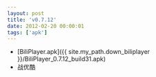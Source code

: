 ```yaml
---
layout: post
title: 'v0.7.12'
date: 2012-02-20 00:00:01
tags: ['apk']
---
```

- [BiliPlayer.apk]({{ site.my_path.down_biliplayer }}/BiliPlayer_0.7.12_build31.apk)
- 战优酷

